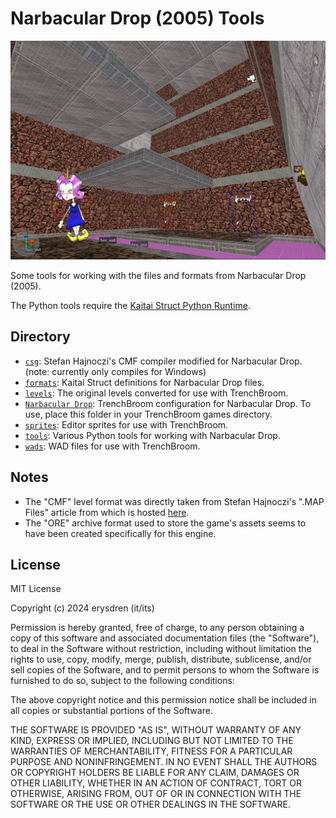 # Narbacular Drop (2005) Tools

![](/.github/trenchbroom.png)

Some tools for working with the files and formats from Narbacular Drop (2005).

The Python tools require the [Kaitai Struct Python Runtime](https://github.com/kaitai-io/kaitai_struct_python_runtime).

## Directory

- [`csg`](/csg/): Stefan Hajnoczi's CMF compiler modified for Narbacular Drop.
(note: currently only compiles for Windows)
- [`formats`](/formats/): Kaitai Struct definitions for Narbacular Drop files.
- [`levels`](/levels/): The original levels converted for use with TrenchBroom.
- [`Narbacular Drop`](/Narbacular%20Drop/): TrenchBroom configuration for
Narbacular Drop. To use, place this folder in your TrenchBroom games directory.
- [`sprites`](/sprites/): Editor sprites for use with TrenchBroom.
- [`tools`](/tools/): Various Python tools for working with Narbacular Drop.
- [`wads`](/wads/): WAD files for use with TrenchBroom.

## Notes

- The "CMF" level format was directly taken from Stefan Hajnoczi's ".MAP Files"
article from which is hosted [here](https://github.com/stefanha/map-files/).
- The "ORE" archive format used to store the game's assets seems to have been
created specifically for this engine.

## License

MIT License

Copyright (c) 2024 erysdren (it/its)

Permission is hereby granted, free of charge, to any person obtaining a copy
of this software and associated documentation files (the "Software"), to deal
in the Software without restriction, including without limitation the rights
to use, copy, modify, merge, publish, distribute, sublicense, and/or sell
copies of the Software, and to permit persons to whom the Software is
furnished to do so, subject to the following conditions:

The above copyright notice and this permission notice shall be included in all
copies or substantial portions of the Software.

THE SOFTWARE IS PROVIDED "AS IS", WITHOUT WARRANTY OF ANY KIND, EXPRESS OR
IMPLIED, INCLUDING BUT NOT LIMITED TO THE WARRANTIES OF MERCHANTABILITY,
FITNESS FOR A PARTICULAR PURPOSE AND NONINFRINGEMENT. IN NO EVENT SHALL THE
AUTHORS OR COPYRIGHT HOLDERS BE LIABLE FOR ANY CLAIM, DAMAGES OR OTHER
LIABILITY, WHETHER IN AN ACTION OF CONTRACT, TORT OR OTHERWISE, ARISING FROM,
OUT OF OR IN CONNECTION WITH THE SOFTWARE OR THE USE OR OTHER DEALINGS IN THE
SOFTWARE.
